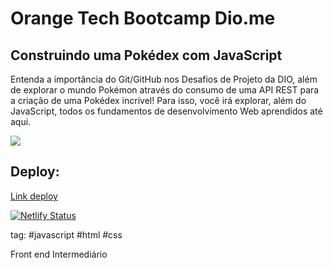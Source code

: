 # Orange Tech Bootcamp Dio.me

## Construindo uma Pokédex com JavaScript

Entenda a importância do Git/GitHub nos Desafios de Projeto da DIO, além de explorar o mundo Pokémon através do consumo de uma API REST para a criação de uma Pokédex incrível! Para isso, você irá explorar, além do JavaScript, todos os fundamentos de desenvolvimento Web aprendidos até aqui.

![](https://media.giphy.com/media/cfyPSEc6ayspeiCrec/giphy.gif)

## Deploy:

[Link deploy](https://projeto-pokedex-pokeapi.netlify.app/)

[![Netlify Status](https://api.netlify.com/api/v1/badges/c8fdda85-c4b7-4309-a0eb-beab127821bc/deploy-status)](https://app.netlify.com/sites/projeto-pokedex-pokeapi/deploys)

tag: #javascript #html #css

Front end
Intermediário
